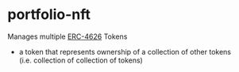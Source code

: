 # portfolio-nft

Manages multiple [ERC-4626](https://eips.ethereum.org/EIPS/eip-4626) Tokens

 * a token that represents ownership of a collection of other tokens  
  (i.e. collection of collection of tokens)
